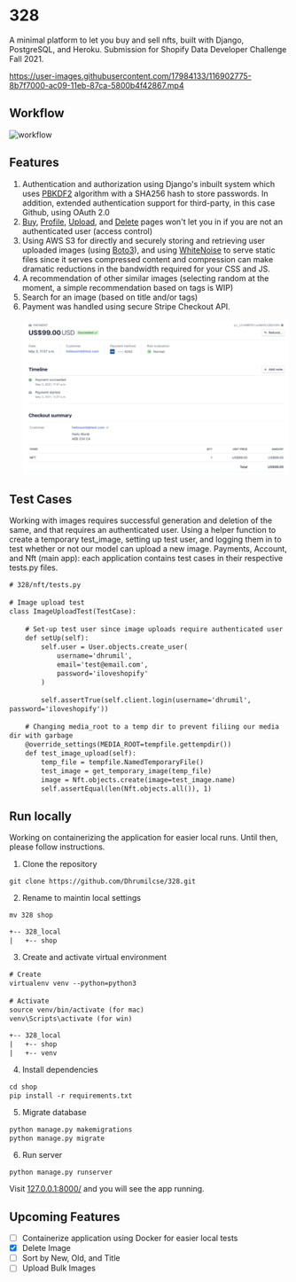 # 328
A minimal platform to let you buy and sell nfts, built with Django, PostgreSQL, and Heroku. Submission for Shopify Data Developer Challenge Fall 2021.

https://user-images.githubusercontent.com/17984133/116902775-8b7f7000-ac09-11eb-87ca-5800b4f42867.mp4

## Workflow
<img width="1416" alt="workflow" src="https://user-images.githubusercontent.com/17984133/118296994-978dec00-b4ab-11eb-8af4-d79bf97ad8bc.png">


## Features
1. Authentication and authorization using Django's inbuilt system which uses [PBKDF2](https://en.wikipedia.org/wiki/PBKDF2) algorithm with a SHA256 hash to store passwords. In addition, extended authentication support for third-party, in this case Github, using OAuth 2.0
1. [Buy](https://nft328.herokuapp.com/buy/14), [Profile](https://nft328.herokuapp.com/profile), [Upload](https://nft328.herokuapp.com/profile), and [Delete](https://nft328.herokuapp.com/14/delete) pages won't let you in if you are not an authenticated user (access control)
2. Using AWS S3 for directly and securely storing and retrieving user uploaded images (using [Boto3](https://boto3.amazonaws.com/v1/documentation/api/latest/index.html)), and using [WhiteNoise](http://whitenoise.evans.io/en/stable/) to serve static files since it serves compressed content and compression can make dramatic reductions in the bandwidth required for your CSS and JS.
3. A recommendation of other similar images (selecting random at the moment, a simple recommendation based on tags is WIP)
4. Search for an image (based on title and/or tags)
5. Payment was handled using secure Stripe Checkout API. <br><br>
<img src="https://github.com/Dhrumilcse/328/blob/main/readme_media/payment.png"> <br>

## Test Cases
Working with images requires successful generation and deletion of the same, and that requires an authenticated user. Using a helper function to create a temporary test_image, setting up test user, and logging them in to test whether or not our model can upload a new image. Payments, Account, and Nft (main app): each application contains test cases in their respective tests.py files.

``` 
# 328/nft/tests.py

# Image upload test
class ImageUploadTest(TestCase):

    # Set-up test user since image uploads require authenticated user
    def setUp(self):
        self.user = User.objects.create_user(
            username='dhrumil',
            email='test@email.com',
            password='iloveshopify'
        )
        
        self.assertTrue(self.client.login(username='dhrumil', password='iloveshopify'))

    # Changing media_root to a temp dir to prevent filiing our media dir with garbage
    @override_settings(MEDIA_ROOT=tempfile.gettempdir())
    def test_image_upload(self):
        temp_file = tempfile.NamedTemporaryFile()
        test_image = get_temporary_image(temp_file)
        image = Nft.objects.create(image=test_image.name)
        self.assertEqual(len(Nft.objects.all()), 1)
  ```

## Run locally

Working on containerizing the application for easier local runs. Until then, please follow instructions.
1. Clone the repository
```
git clone https://github.com/Dhrumilcse/328.git
```
2. Rename to maintin local settings
```
mv 328 shop
```

```
+-- 328_local
|   +-- shop
```

3. Create and activate virtual environment
```
# Create
virtualenv venv --python=python3

# Activate
source venv/bin/activate (for mac)
venv\Scripts\activate (for win)
```

```
+-- 328_local
|   +-- shop
|   +-- venv
```

4. Install dependencies
```
cd shop
pip install -r requirements.txt
```

5. Migrate database
```
python manage.py makemigrations
python manage.py migrate
```

6. Run server
```
python manage.py runserver
```

Visit [127.0.0.1:8000/](http://127.0.0.1:8000/) and you will see the app running.

## Upcoming Features
 - [ ] Containerize application using Docker for easier local tests
 - [x] Delete Image
 - [ ] Sort by New, Old, and Title
 - [ ] Upload Bulk Images
